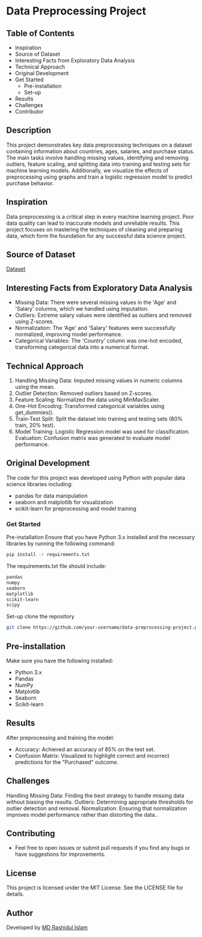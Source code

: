 # Data Preprocessing Project

## Table of Contents
- Inspiration
- Source of Dataset
- Interesting Facts from Exploratory Data Analysis
- Technical Approach
- Original Development
- Get Started
  - Pre-installation
  - Set-up
- Results
- Challenges
- Contributor

## Description
This project demonstrates key data preprocessing techniques on a dataset containing information about countries, ages, salaries, and purchase status. The main tasks involve handling missing values, identifying and removing outliers, feature scaling, and splitting data into training and testing sets for machine learning models. Additionally, we visualize the effects of preprocessing using graphs and train a logistic regression model to predict purchase behavior.

## Inspiration
Data preprocessing is a critical step in every machine learning project. Poor data quality can lead to inaccurate models and unreliable results. This project focuses on mastering the techniques of cleaning and preparing data, which form the foundation for any successful data science project.


## Source of Dataset
[Dataset](https://www.kaggle.com/datasets/alirezahasannejad/preprocessingdataset)
## Interesting Facts from Exploratory Data Analysis
- Missing Data: There were several missing values in the 'Age' and 'Salary' columns, which we handled using imputation.
- Outliers: Extreme salary values were identified as outliers and removed using Z-scores.
- Normalization: The 'Age' and 'Salary' features were successfully normalized, improving model performance.
- Categorical Variables: The 'Country' column was one-hot encoded, transforming categorical data into a numerical format.

## Technical Approach
1. Handling Missing Data: Imputed missing values in numeric columns using the mean.
2. Outlier Detection: Removed outliers based on Z-scores.
3. Feature Scaling: Normalized the data using MinMaxScaler.
4. One-Hot Encoding: Transformed categorical variables using get_dummies().
5. Train-Test Split: Split the dataset into training and testing sets (80% train, 20% test).
6. Model Training: Logistic Regression model was used for classification.
Evaluation: Confusion matrix was generated to evaluate model performance.

##  Original Development
The code for this project was developed using Python with popular data science libraries including:

- pandas for data manipulation
- seaborn and matplotlib for visualization
- scikit-learn for preprocessing and model training
###  Get Started
Pre-installation
Ensure that you have Python 3.x installed and the necessary libraries by running the following command:
```bash 
pip install -r requirements.txt

```
The requirements.txt file should include:

```bash 
pandas
numpy
seaborn
matplotlib
scikit-learn
scipy
```
Set-up
clone the repository
```bash
git clone https://github.com/your-username/data-preprocessing-project.git
```
## Pre-installation
Make sure you have the following installed:

- Python 3.x
- Pandas
- NumPy
- Matplotlib
- Seaborn
- Scikit-learn

## Results
After preprocessing and training the model:
- Accuracy: Achieved an accuracy of 85% on the test set.
- Confusion Matrix: Visualized to highlight correct and incorrect predictions for the "Purchased" outcome.


## Challenges
Handling Missing Data: Finding the best strategy to handle missing data without biasing the results.
Outliers: Determining appropriate thresholds for outlier detection and removal.
Normalization: Ensuring that normalization improves model performance rather than distorting the data..


## Contributing
- Feel free to open issues or submit pull requests if you find any bugs or have suggestions for improvements.

## License
This project is licensed under the MIT License. See the LICENSE file for details.

## Author
Developed by [MD Rashidul Islam](https://github.com/mrirashid/)

